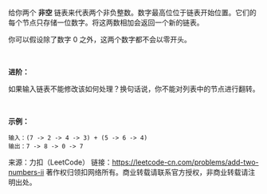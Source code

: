 给你两个 **非空** 链表来代表两个非负整数。数字最高位位于链表开始位置。它们的每个节点只存储一位数字。将这两数相加会返回一个新的链表。

你可以假设除了数字 0 之外，这两个数字都不会以零开头。

 

**进阶：**

如果输入链表不能修改该如何处理？换句话说，你不能对列表中的节点进行翻转。

 

**示例：**
```
输入：(7 -> 2 -> 4 -> 3) + (5 -> 6 -> 4)
输出：7 -> 8 -> 0 -> 7
```
来源：力扣（LeetCode）
链接：https://leetcode-cn.com/problems/add-two-numbers-ii
著作权归领扣网络所有。商业转载请联系官方授权，非商业转载请注明出处。
